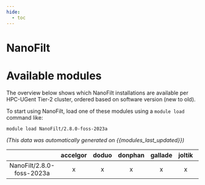 ```yaml
---
hide:
  - toc
---
```


NanoFilt
========

# Available modules


The overview below shows which NanoFilt installations are available per HPC-UGent Tier-2 cluster, ordered based on software version (new to old).

To start using NanoFilt, load one of these modules using a `module load` command like:

```shell
module load NanoFilt/2.8.0-foss-2023a
```

*(This data was automatically generated on {{modules_last_updated}})*  

| |accelgor|doduo|donphan|gallade|joltik|litleo|shinx|
| :---: | :---: | :---: | :---: | :---: | :---: | :---: | :---: |
|NanoFilt/2.8.0-foss-2023a|x|x|x|x|x|x|x|
